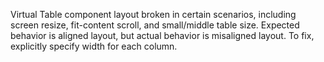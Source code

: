 Virtual Table component layout broken in certain scenarios, including screen resize, fit-content scroll, and small/middle table size. Expected behavior is aligned layout, but actual behavior is misaligned layout. To fix, explicitly specify width for each column.
